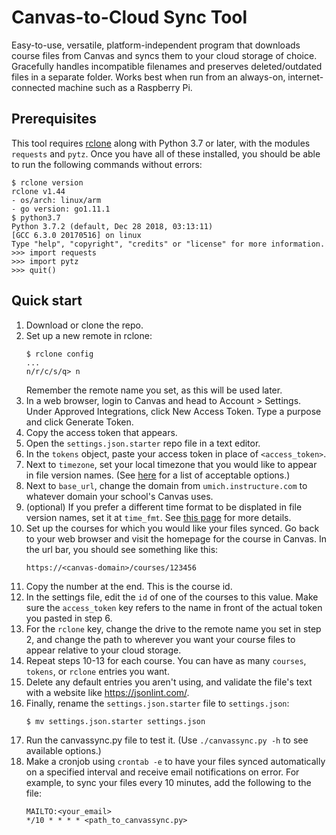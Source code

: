 # Canvas-to-Cloud Sync Tool

Easy-to-use, versatile, platform-independent program that downloads course files from Canvas and syncs them to your cloud storage of choice. Gracefully handles incompatible filenames and preserves deleted/outdated files in a separate folder.
Works best when run from an always-on, internet-connected machine such as a Raspberry Pi.

## Prerequisites
This tool requires [rclone](https://rclone.org/downloads/) along with Python 3.7 or later, with the modules `requests` and `pytz`.
Once you have all of these installed, you should be able to run the following commands without errors:
```
$ rclone version
rclone v1.44
- os/arch: linux/arm
- go version: go1.11.1
$ python3.7
Python 3.7.2 (default, Dec 28 2018, 03:13:11) 
[GCC 6.3.0 20170516] on linux
Type "help", "copyright", "credits" or "license" for more information.
>>> import requests
>>> import pytz
>>> quit()
```

## Quick start
1. Download or clone the repo.
2. Set up a new remote in rclone:
   ```
   $ rclone config
   ...
   n/r/c/s/q> n
   ```
   Remember the remote name you set, as this will be used later.
3. In a web browser, login to Canvas and head to Account > Settings. Under Approved Integrations, click New Access Token. Type a purpose and click Generate Token.
4. Copy the access token that appears.
5. Open the `settings.json.starter` repo file in a text editor.
6. In the `tokens` object, paste your access token in place of `<access_token>`.
7. Next to `timezone`, set your local timezone that you would like to appear in file version names. (See [here](https://stackoverflow.com/questions/13866926/is-there-a-list-of-pytz-timezones) for a list of acceptable options.)
8. Next to `base_url`, change the domain from ```umich.instructure.com``` to whatever domain your school's Canvas uses.
9. (optional) If you prefer a different time format to be displated in file version names, set it at `time_fmt`. See [this page](https://docs.python.org/3/library/datetime.html#strftime-and-strptime-behavior) for more details.
10. Set up the courses for which you would like your files synced. Go back to your web browser and visit the homepage for the course in Canvas. In the url bar, you should see something like this:
    ```
    https://<canvas-domain>/courses/123456
    ```
11. Copy the number at the end. This is the course id.
12. In the settings file, edit the `id` of one of the courses to this value. Make sure the `access_token` key refers to the name in front of the actual token you pasted in step 6.
13. For the `rclone` key, change the drive to the remote name you set in step 2, and change the path to wherever you want your course files to appear relative to your cloud storage.
14. Repeat steps 10-13 for each course. You can have as many `courses`, `tokens`, or `rclone` entries you want.
15. Delete any default entries you aren't using, and validate the file's text with a website like https://jsonlint.com/.
15. Finally, rename the `settings.json.starter` file to `settings.json`:
    ```
    $ mv settings.json.starter settings.json
    ```
16. Run the canvassync.py file to test it. (Use ```./canvassync.py -h``` to see available options.)
17. Make a cronjob using ```crontab -e``` to have your files synced automatically on a specified interval and receive email notifications on error. For example, to sync your files every 10 minutes, add the following to the file:
    ```
    MAILTO:<your_email>
    */10 * * * * <path_to_canvassync.py>
    ```